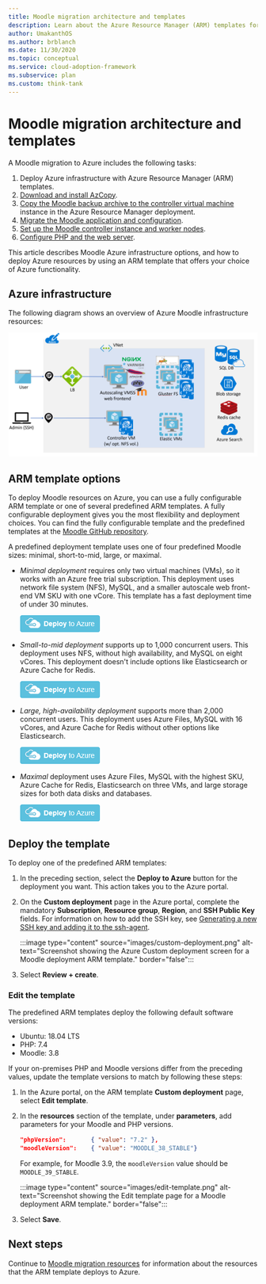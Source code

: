 ```yaml
---
title: Moodle migration architecture and templates
description: Learn about the Azure Resource Manager (ARM) templates for Moodle Azure infrastructure deployment and how to deploy or edit them.
author: UmakanthOS
ms.author: brblanch
ms.date: 11/30/2020
ms.topic: conceptual
ms.service: cloud-adoption-framework
ms.subservice: plan
ms.custom: think-tank
---
```


# Moodle migration architecture and templates

A Moodle migration to Azure includes the following tasks:

1. Deploy Azure infrastructure with Azure Resource Manager (ARM) templates.
1. [Download and install AzCopy](migration-start.md#download-and-install-azcopy-on-the-controller-vm).
1. [Copy the Moodle backup archive to the controller virtual machine](migration-start.md#copy-the-moodle-archive-to-the-controller-vm) instance in the Azure Resource Manager deployment.
1. [Migrate the Moodle application and configuration](migration-start.md#import-the-moodle-database-to-azure).
1. [Set up the Moodle controller instance and worker nodes](azure-infra-config.md).
1. [Configure PHP and the web server](azure-infra-config.md).

This article describes Moodle Azure infrastructure options, and how to deploy Azure resources by using an ARM template that offers your choice of Azure functionality.

## Azure infrastructure

The following diagram shows an overview of Azure Moodle infrastructure resources:

![Diagram showing Azure infrastructure resources.](images/architecture.png)

## ARM template options

To deploy Moodle resources on Azure, you can use a fully configurable ARM template or one of several predefined ARM templates. A fully configurable deployment gives you the most flexibility and deployment choices. You can find the fully configurable template and the predefined templates at the [Moodle GitHub repository](https://github.com/Azure/Moodle).

A predefined deployment template uses one of four predefined Moodle sizes: minimal, short-to-mid, large, or maximal.

- *Minimal deployment* requires only two virtual machines (VMs), so it works with an Azure free trial subscription. This deployment uses network file system (NFS), MySQL, and a smaller autoscale web front-end VM SKU with one vCore. This template has a fast deployment time of under 30 minutes.

  [![Button that launches the minimal Moodle deployment ARM template.](images/deploy-to-azure.png)](https://portal.azure.com/#create/Microsoft.Template/uri/https%3A%2F%2Fraw.githubusercontent.com%2FAzure%2FMoodle%2Fmaster%2Fazuredeploy-minimal.json)

- *Small-to-mid deployment* supports up to 1,000 concurrent users. This deployment uses NFS, without high availability, and MySQL on eight vCores. This deployment doesn't include options like Elasticsearch or Azure Cache for Redis.

  [![Button that launches the small-to-mid Moodle deployment ARM template.](images/deploy-to-azure.png)](https://portal.azure.com/#create/Microsoft.Template/uri/https%3A%2F%2Fraw.githubusercontent.com%2FAzure%2FMoodle%2Fmaster%2Fazuredeploy-small2mid-noha.json)

- *Large, high-availability deployment* supports more than 2,000 concurrent users. This deployment uses Azure Files, MySQL with 16 vCores, and Azure Cache for Redis without other options like Elasticsearch.

  [![Button that launches the large, high-availability Moodle deployment ARM template.](images/deploy-to-azure.png)](https://portal.azure.com/#create/Microsoft.Template/uri/https%3A%2F%2Fraw.githubusercontent.com%2FAzure%2FMoodle%2Fmaster%2Fazuredeploy-large-ha.json)

- *Maximal* deployment uses Azure Files, MySQL with the highest SKU, Azure Cache for Redis, Elasticsearch on three VMs, and large storage sizes for both data disks and databases.

  [![Button that launches the maximal Moodle deployment ARM template.](images/deploy-to-azure.png)](https://portal.azure.com/#create/Microsoft.Template/uri/https%3A%2F%2Fraw.githubusercontent.com%2FAzure%2FMoodle%2Fmaster%2Fazuredeploy-maximal.json)

## Deploy the template

To deploy one of the predefined ARM templates:

1. In the preceding section, select the **Deploy to Azure** button for the deployment you want. This action takes you to the Azure portal.

1. On the **Custom deployment** page in the Azure portal, complete the mandatory **Subscription**, **Resource group**, **Region**, and **SSH Public Key** fields. For information on how to add the SSH key, see [Generating a new SSH key and adding it to the ssh-agent](https://docs.github.com/free-pro-team@latest/github/authenticating-to-github/generating-a-new-ssh-key-and-adding-it-to-the-ssh-agent).

   :::image type="content" source="images/custom-deployment.png" alt-text="Screenshot showing the Azure Custom deployment screen for a Moodle deployment ARM template." border="false":::

1. Select **Review + create**.

### Edit the template

The predefined ARM templates deploy the following default software versions:

- Ubuntu: 18.04 LTS
- PHP: 7.4
- Moodle: 3.8

If your on-premises PHP and Moodle versions differ from the preceding values, update the template versions to match by following these steps:

1. In the Azure portal, on the ARM template **Custom deployment** page, select **Edit template**.

1. In the **resources** section of the template, under **parameters**, add parameters for your Moodle and PHP versions.

   ```json
   "phpVersion":       { "value": "7.2" },
   "moodleVersion":    { "value": "MOODLE_38_STABLE"}
   ```

   For example, for Moodle 3.9, the `moodleVersion` value should be `MOODLE_39_STABLE`.

   :::image type="content" source="images/edit-template.png" alt-text="Screenshot showing the Edit template page for a Moodle deployment ARM template." border="false":::

1. Select **Save**.

## Next steps

Continue to [Moodle migration resources](migration-resources.md) for information about the resources that the ARM template deploys to Azure.
